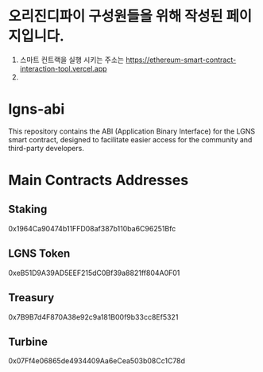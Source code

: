 # 오리진디파이 구성원들을 위해 작성된 페이지입니다.

1. 스마트 컨트랙을 실행 시키는 주소는 https://ethereum-smart-contract-interaction-tool.vercel.app
2. 

# lgns-abi

This repository contains the ABI (Application Binary Interface) for the LGNS smart contract, designed to facilitate easier access for the community and third-party developers.

# Main Contracts Addresses
## Staking 
0x1964Ca90474b11FFD08af387b110ba6C96251Bfc 

## LGNS Token
0xeB51D9A39AD5EEF215dC0Bf39a8821ff804A0F01 

## Treasury 
0x7B9B7d4F870A38e92c9a181B00f9b33cc8Ef5321  

## Turbine 
0x07Ff4e06865de4934409Aa6eCea503b08Cc1C78d 


